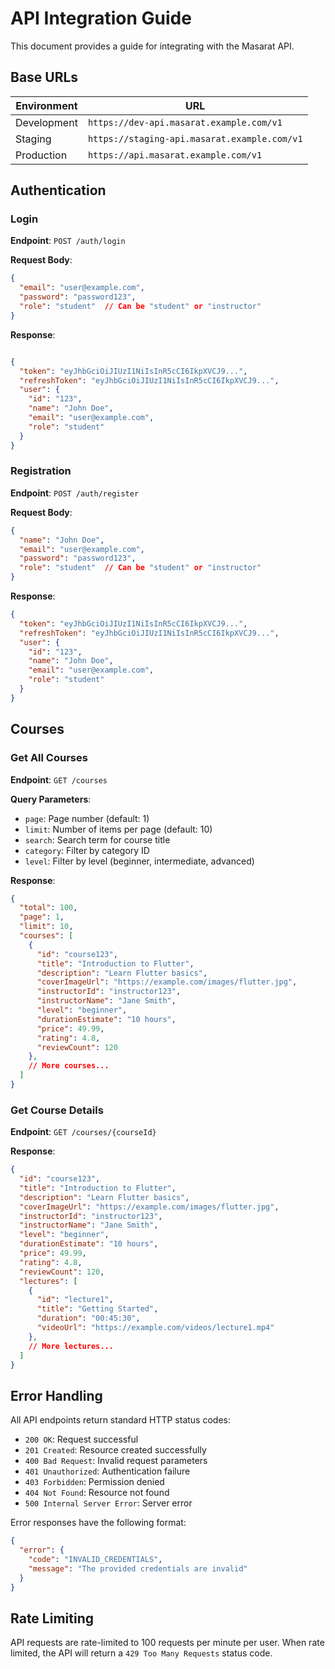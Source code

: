 # API Integration Guide

This document provides a guide for integrating with the Masarat API.

## Base URLs

| Environment | URL |
|-------------|-----|
| Development | `https://dev-api.masarat.example.com/v1` |
| Staging     | `https://staging-api.masarat.example.com/v1` |
| Production  | `https://api.masarat.example.com/v1` |

## Authentication

### Login

**Endpoint**: `POST /auth/login`

**Request Body**:

```json
{
  "email": "user@example.com",
  "password": "password123",
  "role": "student"  // Can be "student" or "instructor"
}
```

**Response**:

```json

{
  "token": "eyJhbGciOiJIUzI1NiIsInR5cCI6IkpXVCJ9...",
  "refreshToken": "eyJhbGciOiJIUzI1NiIsInR5cCI6IkpXVCJ9...",
  "user": {
    "id": "123",
    "name": "John Doe",
    "email": "user@example.com",
    "role": "student"
  }
}
```

### Registration

**Endpoint**: `POST /auth/register`

**Request Body**:

```json
{
  "name": "John Doe",
  "email": "user@example.com",
  "password": "password123",
  "role": "student"  // Can be "student" or "instructor"
}
```

**Response**:

```json
{
  "token": "eyJhbGciOiJIUzI1NiIsInR5cCI6IkpXVCJ9...",
  "refreshToken": "eyJhbGciOiJIUzI1NiIsInR5cCI6IkpXVCJ9...",
  "user": {
    "id": "123",
    "name": "John Doe",
    "email": "user@example.com",
    "role": "student"
  }
}
```

## Courses

### Get All Courses

**Endpoint**: `GET /courses`

**Query Parameters**:

- `page`: Page number (default: 1)
- `limit`: Number of items per page (default: 10)
- `search`: Search term for course title
- `category`: Filter by category ID
- `level`: Filter by level (beginner, intermediate, advanced)

**Response**:

```json
{
  "total": 100,
  "page": 1,
  "limit": 10,
  "courses": [
    {
      "id": "course123",
      "title": "Introduction to Flutter",
      "description": "Learn Flutter basics",
      "coverImageUrl": "https://example.com/images/flutter.jpg",
      "instructorId": "instructor123",
      "instructorName": "Jane Smith",
      "level": "beginner",
      "durationEstimate": "10 hours",
      "price": 49.99,
      "rating": 4.8,
      "reviewCount": 120
    },
    // More courses...
  ]
}
```

### Get Course Details

**Endpoint**: `GET /courses/{courseId}`

**Response**:

```json
{
  "id": "course123",
  "title": "Introduction to Flutter",
  "description": "Learn Flutter basics",
  "coverImageUrl": "https://example.com/images/flutter.jpg",
  "instructorId": "instructor123",
  "instructorName": "Jane Smith",
  "level": "beginner",
  "durationEstimate": "10 hours",
  "price": 49.99,
  "rating": 4.8,
  "reviewCount": 120,
  "lectures": [
    {
      "id": "lecture1",
      "title": "Getting Started",
      "duration": "00:45:30",
      "videoUrl": "https://example.com/videos/lecture1.mp4"
    },
    // More lectures...
  ]
}
```

## Error Handling

All API endpoints return standard HTTP status codes:

- `200 OK`: Request successful
- `201 Created`: Resource created successfully
- `400 Bad Request`: Invalid request parameters
- `401 Unauthorized`: Authentication failure
- `403 Forbidden`: Permission denied
- `404 Not Found`: Resource not found
- `500 Internal Server Error`: Server error

Error responses have the following format:

```json
{
  "error": {
    "code": "INVALID_CREDENTIALS",
    "message": "The provided credentials are invalid"
  }
}
```

## Rate Limiting

API requests are rate-limited to 100 requests per minute per user. When rate limited, the API will return a `429 Too Many Requests` status code.
